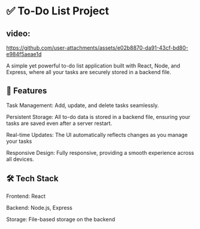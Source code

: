 # ✅ To-Do List Project





## video: 








https://github.com/user-attachments/assets/e02b8870-da91-43cf-bd80-e984f5aeae1d


A simple yet powerful to-do list application built with React, Node, and Express, where all your tasks are securely stored in a backend file.




## 🚀 Features




Task Management: Add, update, and delete tasks seamlessly.




Persistent Storage: All to-do data is stored in a backend file, ensuring your tasks are saved even after a server restart.




Real-time Updates: The UI automatically reflects changes as you manage your tasks





Responsive Design: Fully responsive, providing a smooth experience across all devices.




## 🛠️ Tech Stack
Frontend: React




Backend: Node.js, Express





Storage: File-based storage on the backend





